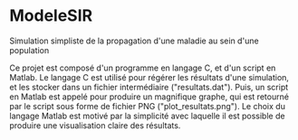 # ModeleSIR
Simulation simpliste de la propagation d'une maladie au sein d'une population

Ce projet est composé d'un programme en langage C, et d'un script en Matlab. Le langage C est utilisé pour régérer les résultats d'une simulation, et les stocker dans un fichier intermédiaire ("resultats.dat"). Puis, un script en Matlab est appelé pour produire un magnifique graphe, qui est retourné par le script sous forme de fichier PNG ("plot_resultats.png"). Le choix du langage Matlab est motivé par la simplicité avec laquelle il est possible de produire une visualisation claire des résultats.

